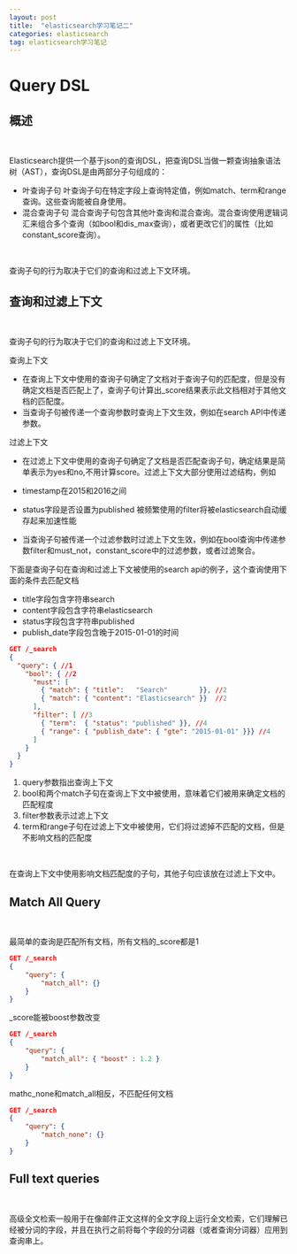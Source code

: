 ```yaml
---
layout: post
title:  "elasticsearch学习笔记二"
categories: elasticsearch
tag: elasticsearch学习笔记
---
```


Query  DSL
=======

概述
-------
<br />

Elasticsearch提供一个基于json的查询DSL，把查询DSL当做一颗查询抽象语法树（AST），查询DSL是由两部分子句组成的：

* 叶查询子句
叶查询子句在特定字段上查询特定值，例如match、term和range查询。这些查询能被自身使用。
* 混合查询子句
混合查询子句包含其他叶查询和混合查询。混合查询使用逻辑词汇来组合多个查询（如bool和dis_max查询），或者更改它们的属性（比如constant_score查询）。

<br />

查询子句的行为取决于它们的查询和过滤上下文环境。

查询和过滤上下文
--------
<br />

查询子句的行为取决于它们的查询和过滤上下文环境。

查询上下文

* 在查询上下文中使用的查询子句确定了文档对于查询子句的匹配度，但是没有确定文档是否匹配上了，查询子句计算出_score结果表示此文档相对于其他文档的匹配度。
* 当查询子句被传递一个查询参数时查询上下文生效，例如在search API中传递参数。

过滤上下文

* 在过滤上下文中使用的查询子句确定了文档是否匹配查询子句，确定结果是简单表示为yes和no,不用计算score。过滤上下文大部分使用过滤结构，例如
* timestamp在2015和2016之间
* status字段是否设置为published
被频繁使用的filter将被elasticsearch自动缓存起来加速性能

* 当查询子句被传递一个过滤参数时过滤上下文生效，例如在bool查询中传递参数filter和must_not，constant_score中的过滤参数，或者过滤聚合。

下面是查询子句在查询和过滤上下文被使用的search api的例子，这个查询使用下面的条件去匹配文档
* title字段包含字符串search
* content字段包含字符串elasticsearch
* status字段包含字符串published
* publish_date字段包含晚于2015-01-01的时间
```json
GET /_search
{
  "query": { //1
    "bool": { //2
      "must": [
        { "match": { "title":   "Search"        }}, //2
        { "match": { "content": "Elasticsearch" }}  //2
      ],
      "filter": [ //3
        { "term":  { "status": "published" }}, //4
        { "range": { "publish_date": { "gte": "2015-01-01" }}} //4
      ]
    }
  }
}
```
1. query参数指出查询上下文
2. bool和两个match子句在查询上下文中被使用，意味着它们被用来确定文档的匹配程度
3. filter参数表示过滤上下文
4. term和range子句在过滤上下文中被使用，它们将过滤掉不匹配的文档，但是不影响文档的匹配度

<br />

在查询上下文中使用影响文档匹配度的子句，其他子句应该放在过滤上下文中。

Match All Query
-------
<br />

最简单的查询是匹配所有文档，所有文档的_score都是1

```json
GET /_search
{
    "query": {
        "match_all": {}
    }
}
```

_score能被boost参数改变

```json
GET /_search
{
    "query": {
        "match_all": { "boost" : 1.2 }
    }
}
```

mathc_none和match_all相反，不匹配任何文档

```json
GET /_search
{
    "query": {
        "match_none": {}
    }
}
```

Full text queries
-------
<br />

高级全文检索一般用于在像邮件正文这样的全文字段上运行全文检索，它们理解已经被分词的字段，并且在执行之前将每个字段的分词器（或者查询分词器）应用到查询串上。